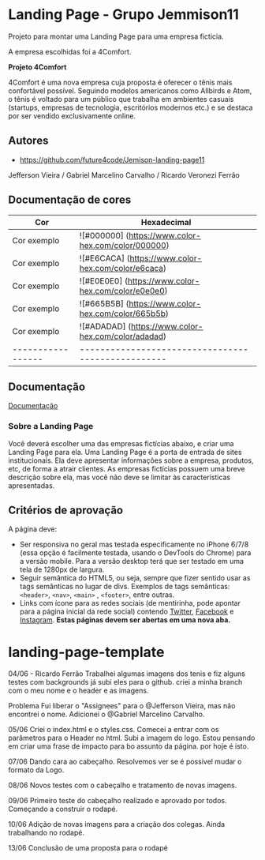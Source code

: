 
# Landing Page - Grupo Jemmison11

Projeto para montar uma Landing Page para uma empresa ficticia.

A empresa escolhidas foi a 4Comfort.

**Projeto 4Comfort**

4Comfort é uma nova empresa cuja proposta é oferecer o tênis mais confortável possível. Seguindo modelos americanos como Allbirds e Atom, o tênis é voltado para um público que trabalha em ambientes casuais (startups, empresas de tecnologia, escritórios modernos etc.) e se destaca por ser vendido exclusivamente online.


## Autores

- https://github.com/future4code/Jemison-landing-page11

Jefferson Vieira / Gabriel Marcelino Carvalho / Ricardo Veronezi Ferrão

## Documentação de cores

| Cor               | Hexadecimal                                                |
| ----------------- | -------------------------------------------------- |
| Cor exemplo       | ![#000000] (https://www.color-hex.com/color/000000)|
| Cor exemplo       | ![#E6CACA] (https://www.color-hex.com/color/e6caca)|
| Cor exemplo       | ![#E0E0E0] (https://www.color-hex.com/color/e0e0e0)|
| Cor exemplo       | ![#665B5B] (https://www.color-hex.com/color/665b5b)|
| Cor exemplo       | ![#ADADAD] (https://www.color-hex.com/color/adadad)|
| ----------------- | -------------------------------------------------- |


## Documentação

[Documentação](https://link-da-documentação)


### Sobre a Landing Page

Você deverá escolher uma das empresas fictícias abaixo, e criar uma Landing Page para ela. Uma Landing Page é a porta de entrada de sites institucionais. Ela deve apresentar informações sobre a empresa, produtos, etc, de forma a atrair clientes. As empresas fictícias possuem uma breve descrição sobre ela, mas você não deve se limitar às características apresentadas.


## Critérios de aprovação

A página deve:

- Ser responsiva no geral mas testada especificamente no iPhone 6/7/8 (essa opção é facilmente testada, usando o DevTools do Chrome) para a versão mobile. Para a versão desktop terá que ser testado em uma tela de 1280px de largura.
- Seguir semântica do HTML5, ou seja, sempre que fizer sentido usar as tags semânticas no lugar de divs. Exemplos de tags semânticas: `<header>`, `<nav>`, `<main>` , `<footer>`, entre outras.
- Links com ícone para as redes sociais (de mentirinha, pode apontar para a página inicial da rede social) contendo [Twitter](https://twitter.com/login?lang=pt), [Facebook](https://pt-br.facebook.com/) e [Instagram](https://www.instagram.com/). **Estas páginas devem ser abertas em uma nova aba.**









# landing-page-template
04/06 - Ricardo Ferrão
Trabalhei algumas imagens dos tenis e fiz alguns testes com backgrounds
já subi eles para o github.
criei a minha branch com o meu nome e o header e as imagens.

Problema
Fui liberar o "Assignees" para o @Jefferson Vieira, mas não encontrei o nome.
Adicionei o @Gabriel Marcelino Carvalho.

05/06
Criei o index.html e o styles.css.
Comecei a entrar com os parâmetros para o Header no html.
Subi a imagem do logo.
Estou pensando em criar uma frase de impacto para bo assunto da página.
por hoje é isto.

07/06 
Dando cara ao cabeçalho.
Resolvemos ver se é possivel mudar o formato da Logo.

08/06
Novos testes com o cabeçalho e tratamento de novas imagens.

09/06
Primeiro teste do cabeçalho realizado e aprovado por todos.
Começando a construir o rodapé.

10/06
Adição de novas imagens para a criação dos colegas.
Ainda trabalhando no rodapé.

13/06
Conclusão de uma proposta para o rodapé


